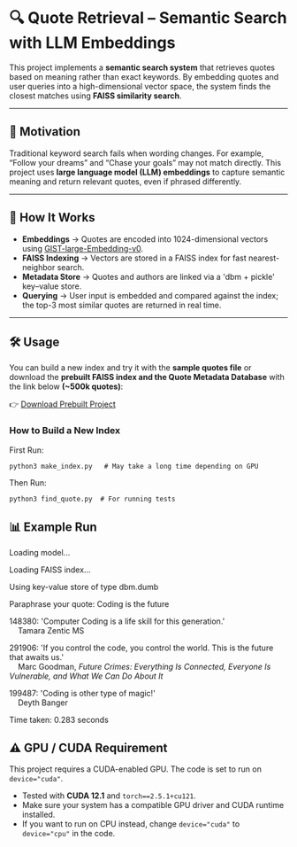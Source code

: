 # 🔍 Quote Retrieval – Semantic Search with LLM Embeddings  

This project implements a **semantic search system** that retrieves quotes based on meaning rather than exact keywords. By embedding quotes and user queries into a high-dimensional vector space, the system finds the closest matches using **FAISS similarity search**.  

---

## 🎯 Motivation  

Traditional keyword search fails when wording changes. For example, “Follow your dreams” and “Chase your goals” may not match directly. This project uses **large language model (LLM) embeddings** to capture semantic meaning and return relevant quotes, even if phrased differently.  

---

## 🚀 How It Works  

- **Embeddings** → Quotes are encoded into 1024-dimensional vectors using [GIST-large-Embedding-v0](https://huggingface.co/avsolatorio/GIST-large-Embedding-v0).  
- **FAISS Indexing** → Vectors are stored in a FAISS index for fast nearest-neighbor search.  
- **Metadata Store** → Quotes and authors are linked via a 'dbm + pickle' key–value store.  
- **Querying** → User input is embedded and compared against the index; the top-3 most similar quotes are returned in real time.  

---

## 🛠 Usage  

You can build a new index and try it with the **sample quotes file** or download the **prebuilt FAISS index and the Quote Metadata Database** with the link below **(~500k quotes)**:  

👉 [Download Prebuilt Project](https://drive.google.com/drive/folders/13RcP0Xfi9E1Wkp1QZ0D7zUPSaQkuId3d?usp=sharing)  

### How to Build a New Index

First Run:
```
python3 make_index.py   # May take a long time depending on GPU
```
Then Run:
```
python3 find_quote.py  # For running tests
```
## 📊 Example Run  
Loading model...

Loading FAISS index...

Using key-value store of type dbm.dumb

Paraphrase your quote: Coding is the future  

148380: 'Computer Coding is a life skill for this generation.'  
&nbsp;&nbsp;&nbsp;&nbsp;Tamara Zentic MS  

291906: 'If you control the code, you control the world. This is the future that awaits us.'  
&nbsp;&nbsp;&nbsp;&nbsp;Marc Goodman, *Future Crimes: Everything Is Connected, Everyone Is Vulnerable, and What We Can Do About It*  

199487: 'Coding is other type of magic!'  
&nbsp;&nbsp;&nbsp;&nbsp;Deyth Banger  

Time taken: 0.283 seconds  

## ⚠️ GPU / CUDA Requirement
This project requires a CUDA-enabled GPU. The code is set to run on `device="cuda"`.
- Tested with **CUDA 12.1** and `torch==2.5.1+cu121`.
- Make sure your system has a compatible GPU driver and CUDA runtime installed.  
- If you want to run on CPU instead, change `device="cuda"` to `device="cpu"` in the code.
